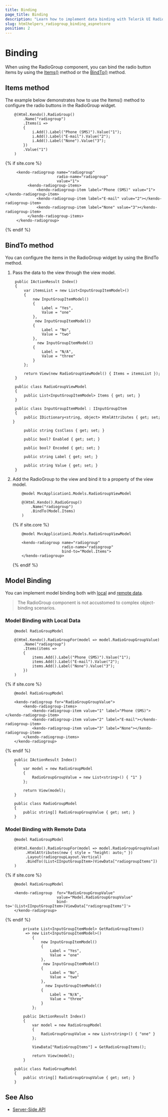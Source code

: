 ```yaml
---
title: Binding
page_title: Binding
description: "Learn how to implement data binding with Telerik UI RadioGroup component for {{ site.framework }}."
slug: htmlhelpers_radiogroup_binding_aspnetcore
position: 2
---
```


# Binding

When using the RadioGroup component, you can bind the radio button items by using the [Items()](#items) method or the [BindTo()](#bindto) method.

## Items method

The example below demonstrates how to use the Items() method to configure the radio buttons in the RadioGroup widget.

```HtmlHelper
    @(Html.Kendo().RadioGroup()
        .Name("radiogroup")
        .Items(i =>
        {
            i.Add().Label("Phone (SMS)").Value("1");
            i.Add().Label("E-mail").Value("2");
            i.Add().Label("None").Value("3");
        })
        .Value("1")
    )
```
{% if site.core %}
```TagHelper
     <kendo-radiogroup name="radiogroup" 
                       radio-name="radiogroup" 
                       value="1">
          <kendo-radiogroup-items>
              <kendo-radiogroup-item label="Phone (SMS)" value="1"></kendo-radiogroup-item>
              <kendo-radiogroup-item label="E-mail" value="2"></kendo-radiogroup-item>
              <kendo-radiogroup-item label="None" value="3"></kendo-radiogroup-item>
          </kendo-radiogroup-items>
     </kendo-radiogroup>
```
{% endif %}

## BindTo method

You can configure the items in the RadioGroup widget by using the BindTo method.

1. Pass the data to the view through the view model.

        public IActionResult Index()
        {
            var itemsList = new List<InputGroupItemModel>()
            {
                new InputGroupItemModel()
                {
                    Label = "Yes",
                    Value = "one"
                },
                 new InputGroupItemModel()
                {
                    Label = "No",
                    Value = "two"                    
                },
                  new InputGroupItemModel()
                {
                    Label = "N/A",
                    Value = "three"
                }
            };

            return View(new RadioGroupViewModel() { Items = itemsList });
        }

        public class RadioGroupViewModel
        {
            public List<InputGroupItemModel> Items { get; set; }
        }
		
		public class InputGroupItemModel : IInputGroupItem
		{
			public IDictionary<string, object> HtmlAttributes { get; set; }
	
			public string CssClass { get; set; }
	
			public bool? Enabled { get; set; }
	
			public bool? Encoded { get; set; }
	
			public string Label { get; set; }
	
			public string Value { get; set; }
		}	


1. Add the RadioGroup to the view and bind it to a property of the view model.

    ```HtmlHelper
        @model MvcApplication1.Models.RadioGroupViewModel

        @(Html.Kendo().RadioGroup()
            .Name("radiogroup")   
            .BindTo(Model.Items)
        )
    ```
    {% if site.core %}
    ```TagHelper
        @model MvcApplication1.Models.RadioGroupViewModel

        <kendo-radiogroup name="radiogroup"
                          radio-name="radiogroup"                      
                          bind-to="Model.Items">
        </kendo-radiogroup>
    ```
    {% endif %}


## Model Binding

You can implement model binding both with [local](#items-method) and [remote data](#bindto-method).

> The RadioGroup component is not accustomed to complex object-binding scenarios.

### Model Binding with Local Data

```HtmlHelper
    @model RadioGroupModel

    @(Html.Kendo().RadioGroupFor(model => model.RadioGroupGroupValue)
        .Name("radiogroup")
        .Items(items =>
        {
            items.Add().Label("Phone (SMS)").Value("1");
            items.Add().Label("E-mail").Value("2");
            items.Add().Label("None").Value("3");
        })
    )
```
{% if site.core %}
```TagHelper
    @model RadioGroupModel

    <kendo-radiogroup for="RadioGroupGroupValue">
        <kendo-radiogroup-items>
            <kendo-radiogroup-item value="1" label="Phone (SMS)"></kendo-radiogroup-item>
            <kendo-radiogroup-item value="2" label="E-mail"></kendo-radiogroup-item>
            <kendo-radiogroup-item value="3" label="None"></kendo-radiogroup-item>
        </kendo-radiogroup-items>
    </kendo-radiogroup>
```
{% endif %}

```Controller
    public IActionResult Index()
    {
        var model = new RadioGroupModel
        {
            RadioGroupGroupValue = new List<string>() { "1" }
        };  

        return View(model);
    }
```
```Model
    public class RadioGroupModel
    {
        public string[] RadioGroupGroupValue { get; set; }
    }
```

### Model Binding with Remote Data

```HtmlHelper
    @model RadioGroupModel

    @(Html.Kendo().RadioGroupFor(model => model.RadioGroupGroupValue)
         .HtmlAttributes(new { style = "height: auto;" })
         .Layout(radiogroupLayout.Vertical)
         .BindTo((List<IInputGroupItem>)ViewData["radiogroupItems"])
    )
```
{% if site.core %}
```TagHelper
    @model RadioGroupModel

    <kendo-radiogroup  for="RadioGroupGroupValue"
                       value="Model.RadioGroupGroupValue"
                       bind-to='(List<IInputGroupItem>)ViewData["radiogroupItems"]'>
    </kendo-radiogroup>
```
{% endif %}

```Controller
        private List<InputGroupItemModel> GetRadioGroupItems()
         => new List<InputGroupItemModel>()
            {
                new InputGroupItemModel()
                {
                    Label = "Yes",
                    Value = "one"
                },
                 new InputGroupItemModel()
                {
                    Label = "No",
                    Value = "two"
                },
                  new InputGroupItemModel()
                {
                    Label = "N/A",
                    Value = "three"
                }
            };

        public IActionResult Index()
        {
            var model = new RadioGroupModel
            {
                RadioGroupGroupValue = new List<string>() { "one" }
            };

            ViewData["RadioGroupItems"] = GetRadioGroupItems();

            return View(model);
        }
```

```Model
    public class RadioGroupModel
    {
        public string[] RadioGroupGroupValue { get; set; }
    }
```

## See Also

* [Server-Side API](/api/radiogroup)

